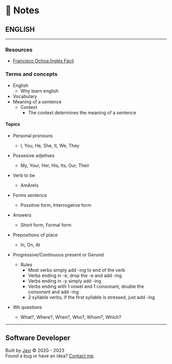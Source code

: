 # :memo: Notes
## ENGLISH
- - -
### Resources
* [Francisco Ochoa Inglés Fácil](https://www.youtube.com/c/FranciscoOchoa/featured)
### Terms and concepts
* English
  - Why learn english
* Vocabulary
* Meaning of a sentence
  * Context
    - The context determines the meaning of a sentence
#### Topics
* Personal pronouns
  - I, You, He, She, It, We, They

* Possesive adjetives
  - My, Your, Her, His, Its, Our, Their

* Verb to be
  - AmAreIs

* Forms sentence
  - Possitive form, Interrogative form

* Answers
  - Short form, Formal form

* Prepositions of place
  - In, On, At

* Progressive/Continuous present or Gerund
  * Rules
    - Most verbs simply add -ing to end of the verb
    - Verbs ending in -e, drop the -e and add -ing
    - Verbs ending in -y simply add -ing
    - Verbs ending with 1 vowel and 1 consonant, double the consonant and add -ing
    - 2 syllable verbs, if the first syllable is stressed, just add -ing

* Wh questions
  - What?, Where?, When?, Who?, Whom?, Which?
- - -
## Software Developer
Built by [Javi](https://javierandres.dev) :copyright: 2020 - 2023  
Found a bug or have an idea? [Contact me](https://javierandres.dev).
